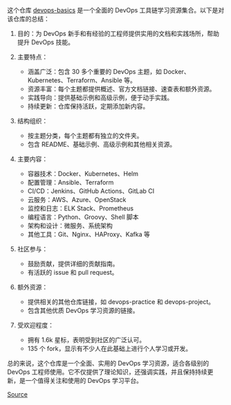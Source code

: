 这个仓库 [devops-basics](https://github.com/tungbq/devops-basics) 是一个全面的 DevOps 工具链学习资源集合。以下是对该仓库的总结：

1. 目的：为 DevOps 新手和有经验的工程师提供实用的文档和实践场所，帮助提升 DevOps 技能。

2. 主要特点：

   - 涵盖广泛：包含 30 多个重要的 DevOps 主题，如 Docker、Kubernetes、Terraform、Ansible 等。
   - 资源丰富：每个主题都提供概述、官方文档链接、速查表和额外资源。
   - 实践导向：提供基础示例和高级示例，便于动手实践。
   - 持续更新：仓库保持活跃，定期添加新内容。

3. 结构组织：

   - 按主题分类，每个主题都有独立的文件夹。
   - 包含 README、基础示例、高级示例和其他相关资源。

4. 主要内容：

   - 容器技术：Docker、Kubernetes、Helm
   - 配置管理：Ansible、Terraform
   - CI/CD：Jenkins、GitHub Actions、GitLab CI
   - 云服务：AWS、Azure、OpenStack
   - 监控和日志：ELK Stack、Prometheus
   - 编程语言：Python、Groovy、Shell 脚本
   - 架构和设计：微服务、系统架构
   - 其他工具：Git、Nginx、HAProxy、Kafka 等

5. 社区参与：

   - 鼓励贡献，提供详细的贡献指南。
   - 有活跃的 issue 和 pull request。

6. 额外资源：

   - 提供相关的其他仓库链接，如 devops-practice 和 devops-project。
   - 包含其他优质 DevOps 学习资源的链接。

7. 受欢迎程度：
   - 拥有 1.6k 星标，表明受到社区的广泛认可。
   - 135 个 fork，显示有不少人在此基础上进行个人学习或开发。

总的来说，这个仓库是一个全面、实用的 DevOps 学习资源，适合各级别的 DevOps 工程师使用。它不仅提供了理论知识，还强调实践，并且保持持续更新，是一个值得关注和使用的 DevOps 学习平台。

[Source](https://github.com/tungbq/devops-basics)
